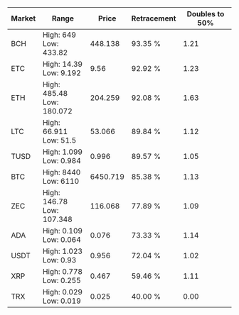 | Market | Range | Price| Retracement | Doubles to 50% |
| --- | --- | --- | --- | --- |
| BCH | High: 649<br />Low: 433.82 | 448.138 | 93.35 % | 1.21 |
| ETC | High: 14.39<br />Low: 9.192 | 9.56 | 92.92 % | 1.23 |
| ETH | High: 485.48<br />Low: 180.072 | 204.259 | 92.08 % | 1.63 |
| LTC | High: 66.911<br />Low: 51.5 | 53.066 | 89.84 % | 1.12 |
| TUSD | High: 1.099<br />Low: 0.984 | 0.996 | 89.57 % | 1.05 |
| BTC | High: 8440<br />Low: 6110 | 6450.719 | 85.38 % | 1.13 |
| ZEC | High: 146.78<br />Low: 107.348 | 116.068 | 77.89 % | 1.09 |
| ADA | High: 0.109<br />Low: 0.064 | 0.076 | 73.33 % | 1.14 |
| USDT | High: 1.023<br />Low: 0.93 | 0.956 | 72.04 % | 1.02 |
| XRP | High: 0.778<br />Low: 0.255 | 0.467 | 59.46 % | 1.11 |
| TRX | High: 0.029<br />Low: 0.019 | 0.025 | 40.00 % | 0.00 |

